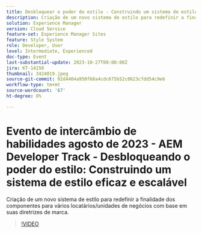 ```yaml
---
title: Desbloquear o poder do estilo - Construindo um sistema de estilos eficiente e escalável
description: Criação de um novo sistema de estilo para redefinir a finalidade dos componentes para vários locatários/unidades de negócios com base em suas diretrizes de marca.
solution: Experience Manager
version: Cloud Service
feature-set: Experience Manager Sites
feature: Style System
role: Developer, User
level: Intermediate, Experienced
doc-type: Event
last-substantial-update: 2023-10-27T00:00:00Z
jira: KT-14150
thumbnail: 3424019.jpeg
source-git-commit: 92d4404a950f68a4cdc675b52c8623cfdd54c9e6
workflow-type: tm+mt
source-wordcount: '67'
ht-degree: 0%

---
```



# Evento de intercâmbio de habilidades agosto de 2023 - AEM Developer Track - Desbloqueando o poder do estilo: Construindo um sistema de estilo eficaz e escalável

Criação de um novo sistema de estilo para redefinir a finalidade dos componentes para vários locatários/unidades de negócios com base em suas diretrizes de marca.

>[!VIDEO](https://video.tv.adobe.com/v/3424019/?learn=on)
